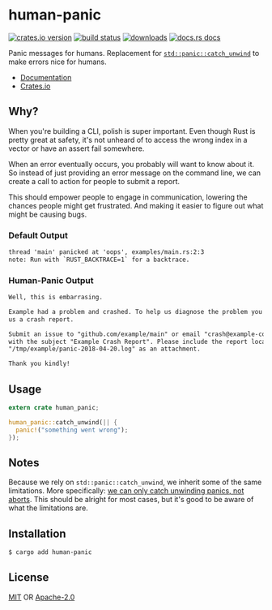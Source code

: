 # human-panic
[![crates.io version][1]][2] [![build status][3]][4]
[![downloads][5]][6] [![docs.rs docs][7]][8]

Panic messages for humans. Replacement for
[`std::panic::catch_unwind`](https://doc.rust-lang.org/std/panic/fn.catch_unwind.html)
to make errors nice for humans.

- [Documentation][8]
- [Crates.io][2]

## Why?
When you're building a CLI, polish is super important. Even though Rust is
pretty great at safety, it's not unheard of to access the wrong index in a
vector or have an assert fail somewhere.

When an error eventually occurs, you probably will want to know about it. So
instead of just providing an error message on the command line, we can create a
call to action for people to submit a report.

This should empower people to engage in communication, lowering the chances
people might get frustrated. And making it easier to figure out what might be
causing bugs.

### Default Output
```txt
thread 'main' panicked at 'oops', examples/main.rs:2:3
note: Run with `RUST_BACKTRACE=1` for a backtrace.
```

### Human-Panic Output
```txt
Well, this is embarrasing.

Example had a problem and crashed. To help us diagnose the problem you can send
us a crash report.

Submit an issue to "github.com/example/main" or email "crash@example-corp.com"
with the subject "Example Crash Report". Please include the report located at
"/tmp/example/panic-2018-04-20.log" as an attachment.

Thank you kindly!
```

## Usage
```rust
extern crate human_panic;

human_panic::catch_unwind(|| {
  panic!("something went wrong");
});
```

## Notes
Because we rely on `std::panic::catch_unwind`, we inherit some of the same
limitations. More specifically: [we can only catch unwinding panics, not
aborts](https://doc.rust-lang.org/std/panic/fn.catch_unwind.html#notes). This
should be alright for most cases, but it's good to be aware of what the
limitations are.

## Installation
```sh
$ cargo add human-panic
```

## License
[MIT](./LICENSE-MIT) OR [Apache-2.0](./LICENSE-APACHE)

[1]: https://img.shields.io/crates/v/human-panic.svg?style=flat-square
[2]: https://crates.io/crates/human-panic
[3]: https://img.shields.io/travis/yoshuawuyts/human-panic.svg?style=flat-square
[4]: https://travis-ci.org/yoshuawuyts/human-panic
[5]: https://img.shields.io/crates/d/human-panic.svg?style=flat-square
[6]: https://crates.io/crates/human-panic
[7]: https://docs.rs/human-panic/badge.svg
[8]: https://docs.rs/human-panic
